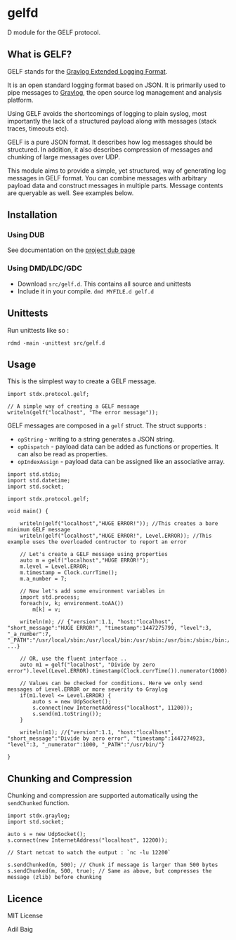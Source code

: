 # gelfd
D module for the GELF protocol.

## What is GELF?
GELF stands for the [Graylog Extended Logging Format](https://www.graylog.org/resources/gelf/).

It is an open standard logging format based on JSON. It is primarily used to pipe messages to [Graylog](www.graylog.org/overview/), the open source log management and analysis platform. 

Using GELF avoids the shortcomings of logging to plain syslog, most importantly the lack of a structured payload along with messages (stack traces, timeouts etc).

GELF is a pure JSON format. It describes how log messages should be structured. In addition, it also describes compression of messages and chunking of large messages over UDP.

This module aims to provide a simple, yet structured, way of generating log messages in GELF format. You can combine messages with arbitrary payload data and construct messages in multiple parts. Message contents are queryable as well. See examples below.

## Installation

### Using DUB

See documentation on the [project dub page](http://code.dlang.org/packages/gelfd)

### Using DMD/LDC/GDC

- Download `src/gelf.d`. This contains all source and unittests
- Include it in your compile. `dmd MYFILE.d gelf.d`

## Unittests

Run unittests like so :

````
rdmd -main -unittest src/gelf.d
````

## Usage

This is the simplest way to create a GELF message.
````
import stdx.protocol.gelf;

// A simple way of creating a GELF message
writeln(gelf("localhost", "The error message"));
````

GELF messages are composed in a `gelf` struct. The struct supports :
- `opString` - writing to a string generates a JSON string.
- `opDispatch` - payload data can be added as functions or properties. It can also be read as properties.
- `opIndexAssign` - payload data can be assigned like an associative array.

````
import std.stdio;
import std.datetime;
import std.socket;

import stdx.protocol.gelf;

void main() {
	
	writeln(gelf("localhost","HUGE ERROR!")); //This creates a bare minimum GELF message
	writeln(gelf("localhost","HUGE ERROR!", Level.ERROR)); //This example uses the overloaded contructor to report an error
	
	// Let's create a GELF message using properties
	auto m = gelf("localhost","HUGE ERROR!");
	m.level = Level.ERROR;
	m.timestamp = Clock.currTime();
	m.a_number = 7;
	
	// Now let's add some environment variables in
	import std.process;
	foreach(v, k; environment.toAA())
		m[k] = v;
	
	writeln(m); // {"version":1.1, "host:"localhost", "short_message":"HUGE ERROR!", "timestamp":1447275799, "level":3, "_a_number":7, "_PATH":"/usr/local/sbin:/usr/local/bin:/usr/sbin:/usr/bin:/sbin:/bin:/usr/games:/usr/local/games", ...}
	
	// OR, use the fluent interface ..
	auto m1 = gelf("localhost", "Divide by zero error").level(Level.ERROR).timestamp(Clock.currTime()).numerator(1000).PATH("/usr/bin/");
	
	// Values can be checked for conditions. Here we only send messages of Level.ERROR or more severity to Graylog 
	if(m1.level <= Level.ERROR) {
		auto s = new UdpSocket();
		s.connect(new InternetAddress("localhost", 11200));
		s.send(m1.toString());
	}
	
	writeln(m1); //{"version":1.1, "host:"localhost", "short_message":"Divide by zero error", "timestamp":1447274923, "level":3, "_numerator":1000, "_PATH":"/usr/bin/"}

}
````

## Chunking and Compression

Chunking and compression are supported automatically using the `sendChunked` function.

````
import stdx.graylog;
import std.socket;

auto s = new UdpSocket();
s.connect(new InternetAddress("localhost", 12200));

// Start netcat to watch the output : `nc -lu 12200`

s.sendChunked(m, 500); // Chunk if message is larger than 500 bytes
s.sendChunked(m, 500, true); // Same as above, but compresses the message (zlib) before chunking
````

## Licence
MIT License

Adil Baig